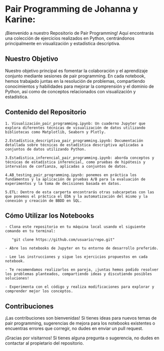 # Pair Programming de Johanna y Karine: 

¡Bienvenido a nuestro Repositorio de Pair Programming! Aquí encontrarás una colección de ejercicios realizados en Python, centrándonos principalmente en visualización y estadística descriptiva.

## Nuestro Objetivo
Nuestro objetivo principal es fomentar la colaboración y el aprendizaje conjunto mediante sesiones de pair programming. En cada notebook, hemos trabajado juntas en la resolución de problemas, compartiendo conocimientos y habilidades para mejorar la comprensión y el dominio de Python, así como de conceptos relacionados con visualización y estadística.

## Contenido del Repositorio

    1. Visualización_pair_programming.ipynb: Un cuaderno Jupyter que explora diferentes técnicas de visualización de datos utilizando bibliotecas como Matplotlib, Seaborn y Plotly.

    2.Estadística_descriptiva_pair_programming.ipynb: Documentación detallada sobre técnicas de estadística descriptiva aplicadas a conjuntos de datos utilizando Python.
    
    3.Estadistica_inferencial_pair_programming.ipynb: aborda conceptos y técnicas de estadística inferencial, como pruebas de hipótesis y intervalos de confianza, aplicadas a conjuntos de datos.
    
    4.AB_testing_pair_programming.ipynb: ponemos en práctica los fundamentos y la aplicación de pruebas A/B para la evaluación de experimentos y la toma de decisiones basada en datos.

    5.ETL: Dentro de esta carperta encontrarás otras subcarpetas con las que ponemos el práctica el EDA y la automatización del mismo y la conexión y creación de BBDD en SQL. 

## Cómo Utilizar los Notebooks

    - Clona este repositorio en tu máquina local usando el siguiente comando en tu terminal:

       "git clone https://github.com/usuario/repo.git"

    - Abre los notebooks de Jupyter en tu entorno de desarrollo preferido.

    - Lee las instrucciones y sigue los ejercicios propuestos en cada notebook.

    - Te recomendamos realizarlos en pareja, ¡juntas hemos podido resolver los problemas planteados, compartiendo ideas y discutiendo posibles soluciones!

    - Experimenta con el código y realiza modificaciones para explorar y comprender mejor los conceptos.

## Contribuciones

¡Las contribuciones son bienvenidas! Si tienes ideas para nuevos temas de pair programming, sugerencias de mejora para los notebooks existentes o encuentras errores que corregir, no dudes en enviar un pull request.

¡Gracias por visitarnos! Si tienes alguna pregunta o sugerencia, no dudes en contactar al propietario del repositorio.
